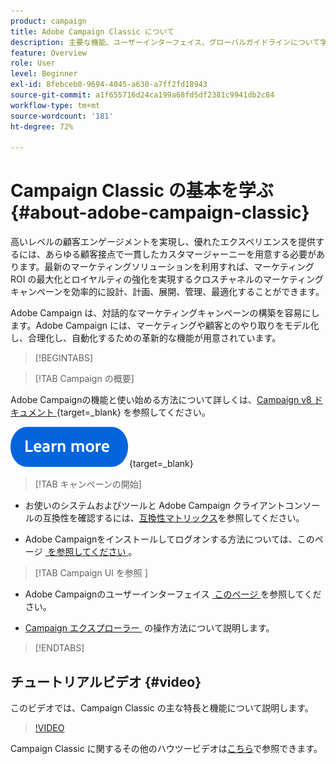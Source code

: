 ```yaml
---
product: campaign
title: Adobe Campaign Classic について
description: 主要な機能、ユーザーインターフェイス、グローバルガイドラインについて学ぶ
feature: Overview
role: User
level: Beginner
exl-id: 8febceb0-9694-4045-a630-a7ff2fd18943
source-git-commit: a1f655716d24ca199a68fd5df2381c9941db2c84
workflow-type: tm+mt
source-wordcount: '181'
ht-degree: 72%

---
```


# Campaign Classic の基本を学ぶ{#about-adobe-campaign-classic}

高いレベルの顧客エンゲージメントを実現し、優れたエクスペリエンスを提供するには、あらゆる顧客接点で一貫したカスタマージャーニーを用意する必要があります。最新のマーケティングソリューションを利用すれば、マーケティング ROI の最大化とロイヤルティの強化を実現するクロスチャネルのマーケティングキャンペーンを効率的に設計、計画、展開、管理、最適化することができます。


Adobe Campaign は、対話的なマーケティングキャンペーンの構築を容易にします。Adobe Campaign には、マーケティングや顧客とのやり取りをモデル化し、合理化し、自動化するための革新的な機能が用意されています。


>[!BEGINTABS]

>[!TAB Campaign の概要]

Adobe Campaignの機能と使い始める方法について詳しくは、[Campaign v8 ドキュメント &#x200B;](https://experienceleague.adobe.com/ja/docs/campaign/campaign-v8/new/get-started){target=_blank} を参照してください。

[![画像](../../assets/do-not-localize/learn-more-button.svg)](https://experienceleague.adobe.com/ja/docs/campaign/campaign-v8/new/get-started){target=_blank}

>[!TAB キャンペーンの開始]

* お使いのシステムおよびツールと Adobe Campaign クライアントコンソールの互換性を確認するには、[互換性マトリックス](../../rn/using/compatibility-matrix.md#ClientConsoleoperatingsystems)を参照してください。

* Adobe Campaignをインストールしてログオンする方法については、このページ [&#x200B; を参照してください &#x200B;](launching-adobe-campaign.md)。

>[!TAB Campaign UI を参照 ]

* Adobe Campaignのユーザーインターフェイス [&#x200B; このページ &#x200B;](adobe-campaign-workspace.md) を参照してください。

* [Campaign エクスプローラー &#x200B;](adobe-campaign-workspace.md#use-adobe-campaign-explorer) の操作方法について説明します。

>[!ENDTABS]

<!--

## Key capabilities {#key-capabilities}

Adobe Campaign provides a platform for designing cross-channel customer experiences and provides an environment for visual campaign orchestration, real time interaction management and cross channel execution.

The marketing campaign cycle in Adobe Campaign illustrates the main areas of functionality of the product:

![](assets/d_ncs_user_emarketing.png)

### Integrated customer profile {#integrated-customer-profile}

Profiles (customers, prospects, newsletter subscribers, etc.) are centralized in the Adobe Campaign database. There are many possible mechanisms for acquiring profiles and building up this database: on-line collection via web forms, manual or automatic import of text files, replication with company databases or other information systems. With Adobe Campaign, you can incorporate marketing history, purchase information, preferences, CRM data, and any relevant PII data in a consolidated view to analyze and take action.

In Adobe Campaign, recipients are the default profiles targeted for sending deliveries (emails, SMS, etc.). Thanks to the recipient data that are stored in the database, you will be able to filter the target that will receive any given delivery and to add personalization data in your delivery contents. Other types of profiles exist in the database. They are designed for different uses. For example, seed profiles are made to test your deliveries before they are sent to the final target.

Profile management basics are explained in [About profiles](../../platform/using/about-profiles.md).

### Targeted segmentation {#targeted-segmentation}

Adobe Campaign has powerful, user-friendly segmentation and targeting features that let you create highly targeted, differentiated offers. The descriptive analysis functionality lets you analyze information upstream and downstream of your marketing campaigns, and the filter management and [graphical query editor](../../platform/using/about-queries-in-campaign.md) functionality lets you filter your subscriber population and sample or create target groups based on an unlimited number of criteria. The analysis and targeting features are described in [this page](../../reporting/using/about-descriptive-analysis.md) and in the [Creating filters](../../platform/using/creating-filters.md) section.

The advanced Data Management functionality extends the data processing capabilities. It simplifies and optimizes the targeting process by including data not modeled in the datamart. This functionality is detailed in [this page](../../workflow/using/targeting-data.md#data-management).

### Cross-channel campaign orchestration {#cross-channel-campaign-orchestration}

Adobe Campaign lets you design and orchestrate targeted and personalized campaigns on multiple channels: email, direct mail, SMS, push notification. A single interface provides you with all the functions required to schedule, orchestrate, configure, personalize, automate, execute, and measure all your campaigns and communications. For more on scheduling and executing campaigns, refer to [this page](../../campaign/using/setting-up-marketing-campaigns.md).

### Personalization and real-time interaction {#personalization-and-real-time-interaction}

Attract your customers' attention and improve response rates thanks to the advanced personalization of message content and headers based on customer profiles and preferences. For more on message content management and personalization, refer to [this page](../../delivery/using/about-personalization.md). Collaborative management of content, notification and approval circuits are detailed in [this section](../../mrm/using/about-marketing-resource-management.md).

### Analysis and reporting {#analysis-and-reporting}

Adobe Campaign lets you monitor and interpret the behavior of your customers by gradually enriching their data and profiles. The reporting and analysis tools let you capitalize on each new campaign, target your marketing initiatives better, and optimize their impact and return on investment. Refer to [this page](../../reporting/using/delivery-reports.md) for more information.

### Adobe Experience Cloud integrations {#adobe-experience-cloud-integrations}

You can combine the delivery functionalities and advanced campaign management functionalities of Adobe Campaign with a set of solutions created to help you personalize your users' experience: Adobe Experience Manager, Adobe Analytics, Adobe Target or Adobe Experience Cloud triggers for example. You can also integrate to Adobe IMS and login to Campaign with your Adobe ID. For more on cross-solution and authentication integrations, refer to [this section](../../integrations/using/about-adobe-id.md).

## Core capabilities and add-ons {#core-capabilities-and-add-ons}

Adobe Campaign offers a set of capabilities to help you implementing and optimizing the conversational marketing functionalities depending on your needs and your architecture. Some of them are core capabilities and some depend on the installation of a package and on your configuration. A detailed product description is available here: [Adobe Campaign product description](https://helpx.adobe.com/legal/product-descriptions/adobe-campaign-managed-cloud-services.html){target="_blank"}.

The following capabilities are available. Depending on your license agreement, some of these capabilities can be available or not in your instance.

* [Channels](../../delivery/using/steps-about-delivery-creation-steps.md) - design and send deliveries on various channels: email, SMS, Line, mobile app, direct mail,
* [Campaign](../../campaign/using/designing-marketing-campaigns.md) - orchestrate cross-channel campaigns,
* [MRM](../../mrm/using/about-marketing-resource-management.md) - manage marketing resources and budgets,
* [Interaction](../../interaction/using/interaction-and-offer-management.md) - managing offers with Campaign,
* [Message Center](../../message-center/using/about-transactional-messaging.md) - send transactional messages by email, SMS or on mobile app,
* [Social Marketing](../../social/using/about-social-marketing.md) - communicate on social media: Facebook, X (formerly known as Twitter),
* [Workflow](../../workflow/using/about-workflows.md) / Data Management - automate processes and manage data with workflows,
* [Web applications](../../web/using/about-web-applications.md) - create web pages and forms,
* [Survey Manager](../../surveys/using/about-surveys.md) - create online surveys and polls,
* [Content Manager](../../delivery/using/about-content-management.md) - manage email content,
* [Distributed Marketing](../../distributed/using/about-distributed-marketing.md) - coordinate campaigns for central/local agencies,
* [Response Manager](../../response/using/about-response-manager.md) - manage customer response,
* [Connectors](../../platform/using/about-connectors.md) - use connectors to communicate with external solutions and database engines,
* [Web Services](../../configuration/using/about-web-services.md) - use Campaign through APIs/Web Services,
* [Reporting](../../reporting/using/about-adobe-campaign-reporting-tools.md) - access built-in reports, analyze data and design your own reports.

-->

## チュートリアルビデオ {#video}

このビデオでは、Campaign Classic の主な特長と機能について説明します。

>[!VIDEO](https://video.tv.adobe.com/v/35129?quality=12)

Campaign Classic に関するその他のハウツービデオは[こちら](https://experienceleague.adobe.com/docs/campaign-classic-learn/tutorials/overview.html?lang=ja)で参照できます。
